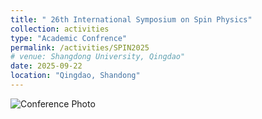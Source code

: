 ```yaml
---
title: " 26th International Symposium on Spin Physics"
collection: activities
type: "Academic Confrence"
permalink: /activities/SPIN2025
# venue: Shangdong University, Qingdao"
date: 2025-09-22
location: "Qingdao, Shandong"
---
```

<img src="/images/spin2025.jpg" 
     alt="Conference Photo" 
     style="display: block; margin: 0 auto; max-width: 600px;"/>